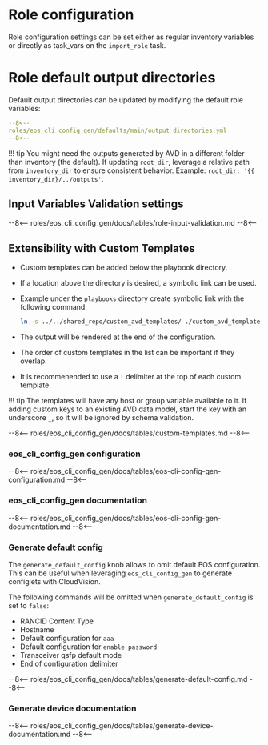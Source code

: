 <!--
  ~ Copyright (c) 2023 Arista Networks, Inc.
  ~ Use of this source code is governed by the Apache License 2.0
  ~ that can be found in the LICENSE file.
  -->

# Role configuration

Role configuration settings can be set either as regular inventory variables or directly as task_vars on the `import_role` task.

# Role default output directories

Default output directories can be updated by modifying the default role variables:

``` yaml
--8<--
roles/eos_cli_config_gen/defaults/main/output_directories.yml
--8<--
```

!!! tip
    You might need the outputs generated by AVD in a different folder than inventory (the default). If updating `root_dir`, leverage a relative path from `inventory_dir` to ensure consistent behavior. Example: `root_dir: '{{ inventory_dir}/../outputs'`.

## Input Variables Validation settings

--8<--
roles/eos_cli_config_gen/docs/tables/role-input-validation.md
--8<--

## Extensibility with Custom Templates

- Custom templates can be added below the playbook directory.
- If a location above the directory is desired, a symbolic link can be used.
- Example under the `playbooks` directory create symbolic link with the following command:

  ```bash
  ln -s ../../shared_repo/custom_avd_templates/ ./custom_avd_templates
  ```

- The output will be rendered at the end of the configuration.
- The order of custom templates in the list can be important if they overlap.
- It is recommenended to use a `!` delimiter at the top of each custom template.

!!! tip
    The templates will have any host or group variable available to it.
    If adding custom keys to an existing AVD data model, start the key with an underscore `_`, so it will be ignored by schema validation.

--8<--
roles/eos_cli_config_gen/docs/tables/custom-templates.md
--8<--

### eos_cli_config_gen configuration

--8<--
roles/eos_cli_config_gen/docs/tables/eos-cli-config-gen-configuration.md
--8<--

### eos_cli_config_gen documentation

--8<--
roles/eos_cli_config_gen/docs/tables/eos-cli-config-gen-documentation.md
--8<--

### Generate default config

The `generate_default_config` knob allows to omit default EOS configuration.
This can be useful when leveraging `eos_cli_config_gen` to generate configlets with CloudVision.

The following commands will be omitted when `generate_default_config` is set to `false`:

- RANCID Content Type
- Hostname
- Default configuration for `aaa`
- Default configuration for `enable password`
- Transceiver qsfp default mode
- End of configuration delimiter

--8<--
roles/eos_cli_config_gen/docs/tables/generate-default-config.md
--8<--

### Generate device documentation

--8<--
roles/eos_cli_config_gen/docs/tables/generate-device-documentation.md
--8<--
